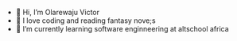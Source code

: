 

- 👋 Hi, I’m Olarewaju Victor
- 👀 I love coding and reading fantasy nove;s
- 🌱 I’m currently learning software enginneering at altschool africa


<!---
VeeRoy/VeeRoy is a ✨ special ✨ repository because its `README.md` (this file) appears on your GitHub profile.
You can click the Preview link to take a look at your changes.
--->
